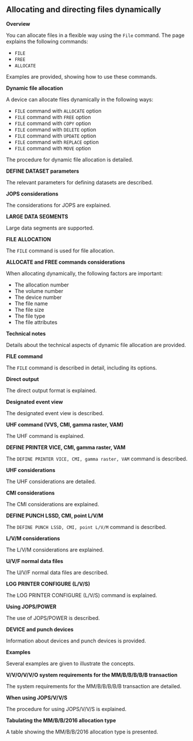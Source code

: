 ## Allocating and directing files dynamically

**Overview**

You can allocate files in a flexible way using the `File` command.  The page explains the following commands:

*   `FILE`
*   `FREE`
*   `ALLOCATE`

Examples are provided, showing how to use these commands.

**Dynamic file allocation**

A device can allocate files dynamically in the following ways:

*   `FILE` command with `ALLOCATE` option
*   `FILE` command with `FREE` option
*   `FILE` command with `COPY` option
*   `FILE` command with `DELETE` option
*   `FILE` command with `UPDATE` option
*   `FILE` command with `REPLACE` option
*   `FILE` command with `MOVE` option

The procedure for dynamic file allocation is detailed.

**DEFINE DATASET parameters**

The relevant parameters for defining datasets are described.

**JOPS considerations**

The considerations for JOPS are explained.

**LARGE DATA SEGMENTS**

Large data segments are supported.

**FILE ALLOCATION**

The `FILE` command is used for file allocation.

**ALLOCATE and FREE commands considerations**

When allocating dynamically, the following factors are important:

*   The allocation number
*   The volume number
*   The device number
*   The file name
*   The file size
*   The file type
*   The file attributes

**Technical notes**

Details about the technical aspects of dynamic file allocation are provided.

**FILE command**

The `FILE` command is described in detail, including its options.

**Direct output**

The direct output format is explained.

**Designated event view**

The designated event view is described.

**UHF command (VVS, CMI, gamma raster, VAM)**

The UHF command is explained.

**DEFINE PRINTER VICE, CMI, gamma raster, VAM**

The `DEFINE PRINTER VICE, CMI, gamma raster, VAM` command is described.

**UHF considerations**

The UHF considerations are detailed.

**CMI considerations**

The CMI considerations are explained.

**DEFINE PUNCH LSSD, CMI, point L/V/M**

The `DEFINE PUNCH LSSD, CMI, point L/V/M` command is described.

**L/V/M considerations**

The L/V/M considerations are explained.

**U/V/F normal data files**

The U/V/F normal data files are described.

**LOG PRINTER CONFIGURE (L/V/S)**

The LOG PRINTER CONFIGURE (L/V/S) command is explained.

**Using JOPS/POWER**

The use of JOPS/POWER is described.

**DEVICE and punch devices**

Information about devices and punch devices is provided.

**Examples**

Several examples are given to illustrate the concepts.

**V/V/O/V/V/O system requirements for the MM/B/B/B/B/B transaction**

The system requirements for the MM/B/B/B/B/B transaction are detailed.

**When using JOPS/V/V/S**

The procedure for using JOPS/V/V/S is explained.

**Tabulating the MM/B/B/2016 allocation type**

A table showing the MM/B/B/2016 allocation type is presented.
